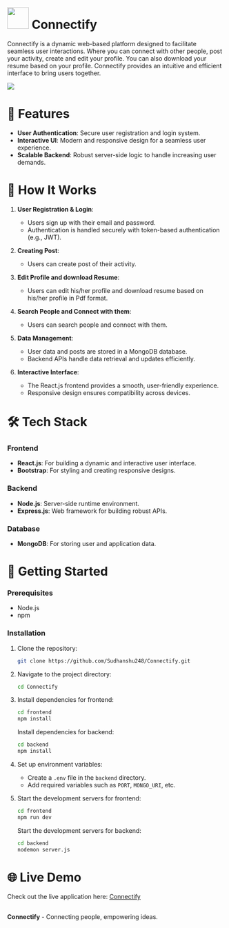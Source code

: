 # <img src="https://drive.google.com/uc?id=1C_VwhwDIM5Kmr-11jkyoTfEVLiq-prik" width="50px" /> Connectify

Connectify is a dynamic web-based platform designed to facilitate seamless user interactions. Where you can connect with other people, post your activity, create and edit your profile. You can also download your resume based on your profile. Connectify provides an intuitive and efficient interface to bring users together.

<img src="https://drive.google.com/uc?id=1W1zurut5OdYeMKgOPzp2NAu_XSh0R6z9"   />


 <h1>🚀 Features</h1>  

- **User Authentication**: Secure user registration and login system.
- **Interactive UI**: Modern and responsive design for a seamless user experience.
- **Scalable Backend**: Robust server-side logic to handle increasing user demands.


<h1>📖 How It Works</h1>

1. **User Registration & Login**:
   - Users sign up with their email and password.
   - Authentication is handled securely with token-based authentication (e.g., JWT).

2. **Creating Post**:
   - Users can create post of their activity.

2. **Edit Profile and download Resume**:
   - Users can edit his/her profile and download resume based on his/her profile in Pdf format.

2. **Search People and Connect with them**:
   - Users can search people and connect with them.

3. **Data Management**:
   - User data and posts are stored in a MongoDB database.
   - Backend APIs handle data retrieval and updates efficiently.

4. **Interactive Interface**:
   - The React.js frontend provides a smooth, user-friendly experience.
   - Responsive design ensures compatibility across devices.
     

<h1>🛠️ Tech Stack</h1> 

### Frontend
- **React.js**: For building a dynamic and interactive user interface.
- **Bootstrap**: For styling and creating responsive designs.

### Backend
- **Node.js**: Server-side runtime environment.
- **Express.js**: Web framework for building robust APIs.

### Database
- **MongoDB**: For storing user and application data.
  

<h1>🚀 Getting Started</h1>

### Prerequisites

- Node.js
- npm 

### Installation

1. Clone the repository:
   ```bash
   git clone https://github.com/Sudhanshu248/Connectify.git
   ```

2. Navigate to the project directory:
   ```bash
   cd Connectify
   ```

3. Install dependencies for frontend:
   ```bash
   cd frontend
   npm install
   ```
   Install dependencies for backend:
   ```bash
   cd backend
   npm install
   ```

4. Set up environment variables:
   - Create a `.env` file in the `backend` directory.
   - Add required variables such as `PORT`, `MONGO_URI`, etc.

5. Start the development servers for frontend:
   ```bash
   cd frontend
   npm run dev
   ```
   Start the development servers for backend:
   ```bash
   cd backend
   nodemon server.js
   ```


<h1>🌐 Live Demo</h1>

Check out the live application here: [Connectify](https://connectify-cyan.vercel.app)


##

**Connectify** - Connecting people, empowering ideas.
